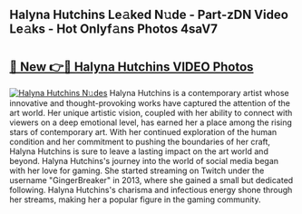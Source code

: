 ## Halyna Hutchins Le𝚊ked N𝚞de - Part-zDN Video Le𝚊ks - Hot Onlyf𝚊ns Photos 4saV7

# <h2><a href="http://ab55879.deff.icu/?id=Halyna+Hutchins">🔗 New 👉🔴 Halyna Hutchins VIDEO Photos</a></h2>

[![Halyna Hutchins N𝚞des](https://i.imgur.com/rIISA9y.gif)](http://ab55879.deff.icu/?id=Halyna+Hutchins)
Halyna Hutchins is a contemporary artist whose innovative and thought-provoking works have captured the attention of the art world. Her unique artistic vision, coupled with her ability to connect with viewers on a deep emotional level, has earned her a place among the rising stars of contemporary art. With her continued exploration of the human condition and her commitment to pushing the boundaries of her craft, Halyna Hutchins is sure to leave a lasting impact on the art world and beyond. Halyna Hutchins's journey into the world of social media began with her love for gaming. She started streaming on Twitch under the username "GingerBreaker" in 2013, where she gained a small but dedicated following. Halyna Hutchins's charisma and infectious energy shone through her streams, making her a popular figure in the gaming community.
